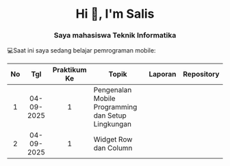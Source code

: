 <h1 align="center">Hi 👋, I'm Salis</h1>
<h3 align="center">Saya mahasiswa Teknik Informatika</h3>

💻Saat ini saya sedang belajar pemrograman mobile:

|  No  | Tgl  | Praktikum Ke  | Topik  |  Laporan  |  Repository  |
|  :---:  |  :---:  |  :---:  |  ---  |  ---  |  ---  |
| 1  | 04-09-2025  |  1  | Pengenalan Mobile Programming dan Setup Lingkungan  |   |   |
| 2  | 04-09-2025  |  1  | Widget Row dan Column  |   |   |
